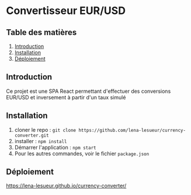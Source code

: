 # Convertisseur EUR/USD

## Table des matières
1. [Introduction](#introduction)
2. [Installation](#installation)
3. [Déploiement](#déploiement)

## Introduction
Ce projet est une SPA React permettant d'effectuer des conversions EUR/USD et inversement à partir d'un taux simulé

## Installation

1. cloner le repo : `git clone https://github.com/lena-lesueur/currency-converter.git`
2. installer : `npm install`
3. Démarrer l'application : `npm start`
4. Pour les autres commandes, voir le fichier `package.json` 

## Déploiement 

https://lena-lesueur.github.io/currency-converter/